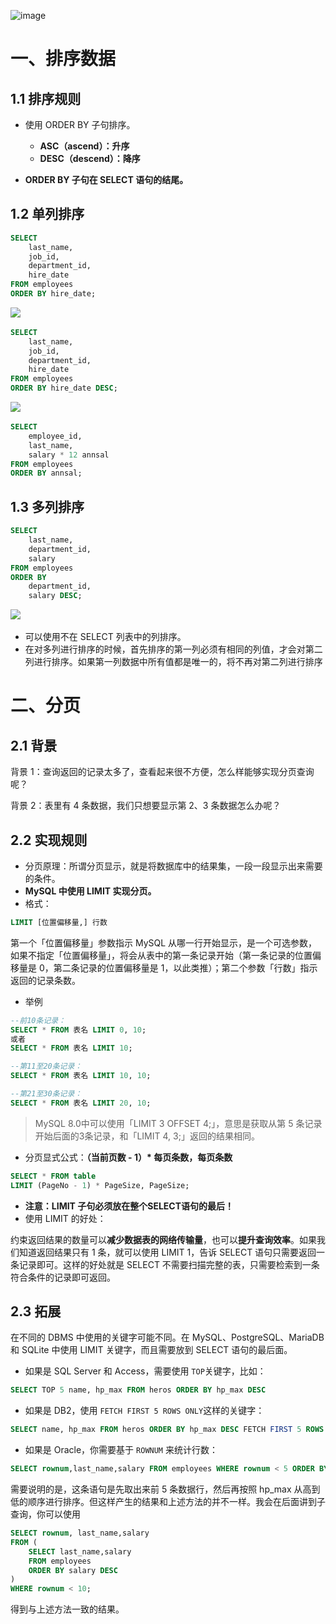 ![image](https://xingqiu-tuchuang-1256524210.cos.ap-shanghai.myqcloud.com/8919/23a9a77cabc84537bbf7d68a1ff5eeee.png)

# 一、排序数据

## 1.1 排序规则

* 使用 ORDER BY 子句排序。

  * **ASC（ascend）：升序**
  * **DESC（descend）：降序**
* **ORDER BY 子句在 SELECT 语句的结尾。**

## 1.2 单列排序

```sql
SELECT 
	last_name,
	job_id,
	department_id,
	hire_date
FROM employees
ORDER BY hire_date;
```

![](https://xingqiu-tuchuang-1256524210.cos.ap-shanghai.myqcloud.com/8919/20221013142151.png)​

```sql
SELECT 
	last_name,
	job_id,
	department_id,
	hire_date
FROM employees
ORDER BY hire_date DESC;
```

![](https://xingqiu-tuchuang-1256524210.cos.ap-shanghai.myqcloud.com/8919/20221013142301.png)​

```sql
SELECT 
	employee_id,
	last_name,
	salary * 12 annsal
FROM employees
ORDER BY annsal;
```

## 1.3 多列排序

```sql
SELECT 
	last_name,
	department_id,
	salary
FROM employees
ORDER BY 
	department_id,
	salary DESC;
```

![](https://xingqiu-tuchuang-1256524210.cos.ap-shanghai.myqcloud.com/8919/20221013142501.png)​

* 可以使用不在 SELECT 列表中的列排序。
* 在对多列进行排序的时候，首先排序的第一列必须有相同的列值，才会对第二列进行排序。如果第一列数据中所有值都是唯一的，将不再对第二列进行排序

# 二、分页

## 2.1 背景

背景 1：查询返回的记录太多了，查看起来很不方便，怎么样能够实现分页查询呢？

背景 2：表里有 4 条数据，我们只想要显示第 2、3 条数据怎么办呢？

## 2.2 实现规则

* 分页原理：所谓分页显示，就是将数据库中的结果集，一段一段显示出来需要的条件。
* **MySQL 中使用 LIMIT 实现分页。**
* 格式：

```sql
LIMIT [位置偏移量,] 行数
```

第一个「位置偏移量」参数指示 MySQL 从哪一行开始显示，是一个可选参数，如果不指定「位置偏移量」，将会从表中的第一条记录开始（第一条记录的位置偏移量是 0，第二条记录的位置偏移量是 1，以此类推）；第二个参数「行数」指示返回的记录条数。

* 举例

```sql
--前10条记录：
SELECT * FROM 表名 LIMIT 0, 10;
或者
SELECT * FROM 表名 LIMIT 10;

--第11至20条记录：
SELECT * FROM 表名 LIMIT 10, 10;

--第21至30条记录：
SELECT * FROM 表名 LIMIT 20, 10;
```

> MySQL 8.0中可以使用「LIMIT 3 OFFSET 4;」，意思是获取从第 5 条记录开始后面的3条记录，和「LIMIT 4, 3;」返回的结果相同。

* 分页显式公式：**（当前页数 - 1）* 每页条数，每页条数**

```sql
SELECT * FROM table
LIMIT (PageNo - 1) * PageSize, PageSize;
```

* **注意：LIMIT 子句必须放在整个SELECT语句的最后！**
* 使用 LIMIT 的好处：

约束返回结果的数量可以**减少数据表的网络传输量**，也可以**提升查询效率**。如果我们知道返回结果只有 1 条，就可以使用 LIMIT 1，告诉 SELECT 语句只需要返回一条记录即可。这样的好处就是 SELECT 不需要扫描完整的表，只需要检索到一条符合条件的记录即可返回。

## 2.3 拓展

在不同的 DBMS 中使用的关键字可能不同。在 MySQL、PostgreSQL、MariaDB 和 SQLite 中使用 LIMIT 关键字，而且需要放到 SELECT 语句的最后面。

* 如果是 SQL Server 和 Access，需要使用 `TOP`​ 关键字，比如：

```sql
SELECT TOP 5 name, hp_max FROM heros ORDER BY hp_max DESC
```

* 如果是 DB2，使用 `FETCH FIRST 5 ROWS ONLY`​ 这样的关键字：

```sql
SELECT name, hp_max FROM heros ORDER BY hp_max DESC FETCH FIRST 5 ROWS ONLY
```

* 如果是 Oracle，你需要基于 `ROWNUM`​ 来统计行数：

```sql
SELECT rownum,last_name,salary FROM employees WHERE rownum < 5 ORDER BY salary DESC;
```

需要说明的是，这条语句是先取出来前 5 条数据行，然后再按照 hp_max 从高到低的顺序进行排序。但这样产生的结果和上述方法的并不一样。我会在后面讲到子查询，你可以使用

```sql
SELECT rownum, last_name,salary
FROM (
	SELECT last_name,salary
	FROM employees
	ORDER BY salary DESC
)
WHERE rownum < 10;
```

得到与上述方法一致的结果。
